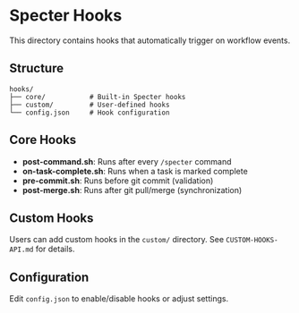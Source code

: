 # Specter Hooks

This directory contains hooks that automatically trigger on workflow events.

## Structure

```
hooks/
├── core/           # Built-in Specter hooks
├── custom/         # User-defined hooks
└── config.json     # Hook configuration
```

## Core Hooks

- **post-command.sh**: Runs after every `/specter` command
- **on-task-complete.sh**: Runs when a task is marked complete
- **pre-commit.sh**: Runs before git commit (validation)
- **post-merge.sh**: Runs after git pull/merge (synchronization)

## Custom Hooks

Users can add custom hooks in the `custom/` directory. See `CUSTOM-HOOKS-API.md` for details.

## Configuration

Edit `config.json` to enable/disable hooks or adjust settings.
